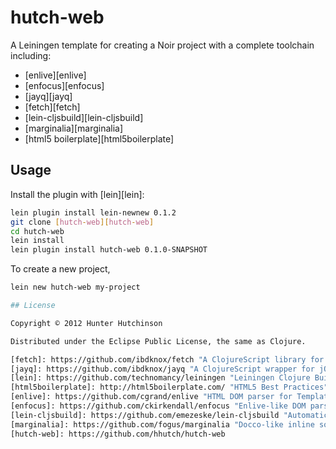# hutch-web

A Leiningen template for creating a Noir project with a complete toolchain including:

* [enlive][enlive]
* [enfocus][enfocus]
* [jayq][jayq]
* [fetch][fetch]
* [lein-cljsbuild][lein-cljsbuild]
* [marginalia][marginalia]
* [html5 boilerplate][html5boilerplate]

## Usage

Install the plugin with [lein][lein]:

```bash
lein plugin install lein-newnew 0.1.2
git clone [hutch-web][hutch-web]
cd hutch-web
lein install
lein plugin install hutch-web 0.1.0-SNAPSHOT
```

To create a new project,

```bash
lein new hutch-web my-project

## License

Copyright © 2012 Hunter Hutchinson

Distributed under the Eclipse Public License, the same as Clojure.

[fetch]: https://github.com/ibdknox/fetch "A ClojureScript library for Client/Server interaction"
[jayq]: https://github.com/ibdknox/jayq "A ClojureScript wrapper for jQuery"
[lein]: https://github.com/technomancy/leiningen "Leiningen Clojure Build Tool"
[html5boilerplate]: http://html5boilerplate.com/ "HTML5 Best Practices"
[enlive]: https://github.com/cgrand/enlive "HTML DOM parser for Templating"
[enfocus]: https://github.com/ckirkendall/enfocus "Enlive-like DOM parsing and manipulation in clojurescript"
[lein-cljsbuild]: https://github.com/emezeske/lein-cljsbuild "Automatically compile CLJS files"
[marginalia]: https://github.com/fogus/marginalia "Docco-like inline source documentation"
[hutch-web]: https://github.com/hhutch/hutch-web 
